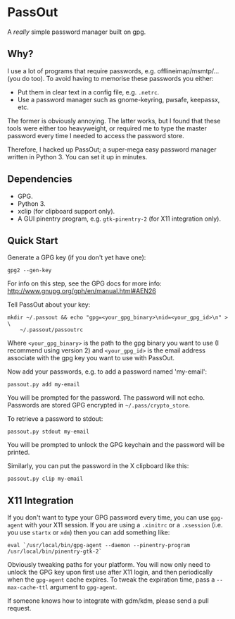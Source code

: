 # PassOut

A *really* simple password manager built on gpg.

## Why?

I use a lot of programs that require passwords, e.g. offlineimap/msmtp/...
(you do too). To avoid having to memorise these passwords you either:

 * Put them in clear text in a config file, e.g. `.netrc`.
 * Use a password manager such as gnome-keyring, pwsafe, keepassx, etc.
 
The former is obviously annoying. The latter works, but I found that these
tools were either too heavyweight, or required me to type the master
password every time I needed to access the password store.

Therefore, I hacked up PassOut; a super-mega easy password manager written
in Python 3. You can set it up in minutes.

## Dependencies

  * GPG.
  * Python 3.
  * xclip (for clipboard support only).
  * A GUI pinentry program, e.g. `gtk-pinentry-2` (for X11 integration only).

## Quick Start

Generate a GPG key (if you don't yet have one):

```
gpg2 --gen-key
```

For info on this step, see the GPG docs for more info:
http://www.gnupg.org/gph/en/manual.html#AEN26

Tell PassOut about your key:

```
mkdir ~/.passout && echo "gpg=<your_gpg_binary>\nid=<your_gpg_id>\n" > \
	~/.passout/passoutrc
```

Where `<your_gpg_binary>` is the path to the gpg binary you want to use (I
recommend using version 2) and `<your_gpg_id>` is the email address
associate with the gpg key you want to use with PassOut.

Now add your passwords, e.g. to add a password named 'my-email':

```
passout.py add my-email
```

You will be prompted for the password. The password will not echo. Passwords
are stored GPG encrypted in `~/.pass/crypto_store`.

To retrieve a password to stdout:

```
passout.py stdout my-email
```

You will be prompted to unlock the GPG keychain and the password will be
printed.

Similarly, you can put the password in the X clipboard like this:

```
passout.py clip my-email
```

## X11 Integration

If you don't want to type your GPG password every time, you can use `gpg-agent`
with your X11 session. If you are using a `.xinitrc` or a `.xsession` (i.e.
you use `startx` or `xdm`) then you can add something like:

```
eval `/usr/local/bin/gpg-agent --daemon --pinentry-program /usr/local/bin/pinentry-gtk-2`
```

Obviously tweaking paths for your platform. You will now only need to unlock
the GPG key upon first use after X11 login, and then periodically when the
`gpg-agent` cache expires. To tweak the expiration time, pass a
`--max-cache-ttl` argument to `gpg-agent`.

If someone knows how to integrate with gdm/kdm, please send a pull request.
